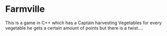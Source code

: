 # Farmville
This is a game in C++ which has a Captain harvesting Vegetables for every vegetable he gets a certain amount of points but there is a twist....
